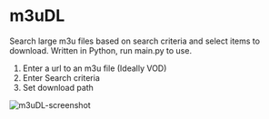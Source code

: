 # m3uDL

Search large m3u files based on search criteria and select items to download.
Written in Python, run main.py to use.

1. Enter a url to an m3u file (Ideally VOD)
2. Enter Search criteria
3. Set download path

![m3uDL-screenshot](https://user-images.githubusercontent.com/17599575/230646502-f7ef410f-53cd-44fb-9621-5e9e88787f79.png)
